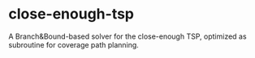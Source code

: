 # close-enough-tsp
A Branch&amp;Bound-based solver for the close-enough TSP, optimized as subroutine for coverage path planning.
